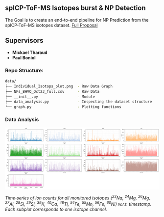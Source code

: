 ## spICP-ToF-MS Isotopes burst & NP Detection 

The Goal is to create an end-to-end pipeline for NP Prediction from the spICP-ToF-MS isotopes dataset. [Full Proposal](https://db.masteriasd.eu/internships/topic?id=704)



## Supervisors

- **Mickael Tharaud**  
- **Paul Boniol**


### Repo Structure: 
```bash
data/
├── Individual_Isotops_plot.png  - Raw Data Graph
├── NPs_BHVO_Oct23_full.csv      - Raw Data
├── __init__.py                  - Module
├── data_analysis.py             - Inspecting the dataset structure
└── graph.py                     - Plotting functions
```
### Data Analysis 
![Isotopes vs Timestamp](data/Individual_Isotops_plot.png)

*Time‐series of ion counts for all monitored isotopes (<sup>23</sup>Na, <sup>24</sup>Mg, <sup>26</sup>Mg, <sup>27</sup>Al, <sup>28</sup>Si, <sup>29</sup>Si, <sup>39</sup>K, <sup>40</sup>Ca, <sup>48</sup>Ti, <sup>54</sup>Fe, <sup>55</sup>Mn, <sup>56</sup>Fe, <sup>60</sup>Ni) w.r.t. timestamp. Each subplot corresponds to one isotope channel.*
